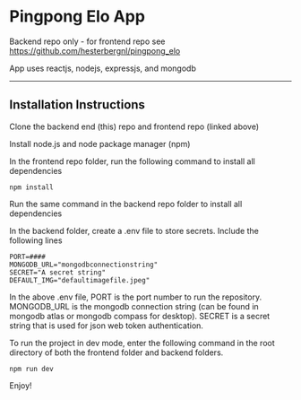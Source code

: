 # Pingpong Elo App

Backend repo only - for frontend repo see https://github.com/hesterbergnl/pingpong_elo

App uses reactjs, nodejs, expressjs, and mongodb

---

## Installation Instructions

Clone the backend end (this) repo and frontend repo (linked above)

Install node.js and node package manager (npm)

In the frontend repo folder, run the following command to install all dependencies

`npm install`

Run the same command in the backend repo folder to install all dependencies

In the backend folder, create a .env file to store secrets. Include the following lines

    PORT=####
    MONGODB_URL="mongodbconnectionstring"
    SECRET="A secret string"
    DEFAULT_IMG="defaultimagefile.jpeg"

In the above .env file, PORT is the port number to run the repository. MONGODB_URL is the mongodb connection string (can be found in mongodb atlas or mongodb compass for desktop). SECRET is a secret string that is used for json web token authentication.

To run the project in dev mode, enter the following command in the root directory of both the frontend folder and backend folders.

`npm run dev`

Enjoy!
